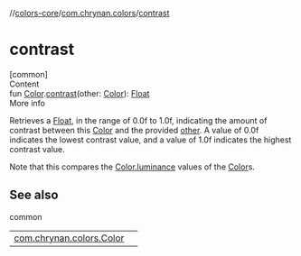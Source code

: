 //[colors-core](../../index.md)/[com.chrynan.colors](index.md)/[contrast](contrast.md)



# contrast  
[common]  
Content  
fun [Color](-color/index.md).[contrast](contrast.md)(other: [Color](-color/index.md)): [Float](https://kotlinlang.org/api/latest/jvm/stdlib/kotlin/-float/index.html)  
More info  


Retrieves a [Float](https://kotlinlang.org/api/latest/jvm/stdlib/kotlin/-float/index.html), in the range of 0.0f to 1.0f, indicating the amount of contrast between this [Color](-color/index.md) and the provided [other](-color/index.md). A value of 0.0f indicates the lowest contrast value, and a value of 1.0f indicates the highest contrast value.



Note that this compares the [Color.luminance](-color/luminance.md) values of the [Color](-color/index.md)s.



## See also  
  
common  
  
| | |
|---|---|
| <a name="com.chrynan.colors//contrast/com.chrynan.colors.Color#com.chrynan.colors.Color/PointingToDeclaration/"></a>[com.chrynan.colors.Color](-color/luminance.md)| <a name="com.chrynan.colors//contrast/com.chrynan.colors.Color#com.chrynan.colors.Color/PointingToDeclaration/"></a>|
  
  



